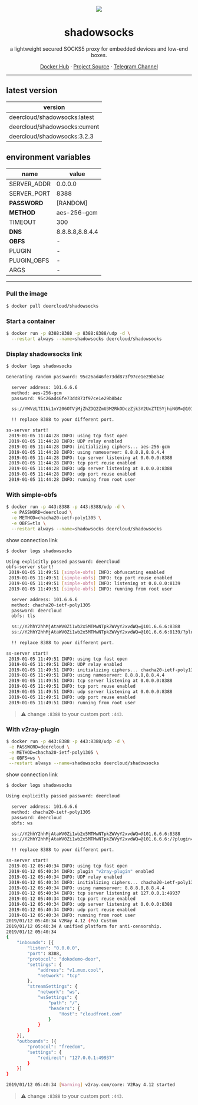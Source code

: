 <p align="center">
<a href="https://hub.docker.com/r/deercloud/shadowsocks">
<img src="https://user-images.githubusercontent.com/2666735/50723896-0b22d000-111f-11e9-9ee4-32914e347219.png" />
</a>
</p>

<h1 align="center">shadowsocks</h1>

<p align="center">a lightweight secured SOCKS5 proxy for embedded devices and low-end boxes.</p>

<p align=center>
<a href="https://hub.docker.com/r/deercloud/shadowsocks">Docker Hub</a> ·
<a href="https://github.com/shadowsocks/shadowsocks-libev">Project Source</a> ·
<a href="https://t.me/linuxUpdate">Telegram Channel</a>
</p>

***

## latest version

|version|
|---|
|deercloud/shadowsocks:latest|
|deercloud/shadowsocks:current|
|deercloud/shadowsocks:3.2.3|


## environment variables

|name|value|
|---|---|
|SERVER_ADDR|0.0.0.0|
|SERVER_PORT|8388|
|**PASSWORD**|[RANDOM]|
|**METHOD**|aes-256-gcm|
|TIMEOUT|300|
|**DNS**|8.8.8.8,8.8.4.4|
|**OBFS**|-|
|PLUGIN|-|
|PLUGIN_OBFS|-|
|ARGS|-|

***

### Pull the image

```bash
$ docker pull deercloud/shadowsocks
```

### Start a container

```bash
$ docker run -p 8388:8388 -p 8388:8388/udp -d \
  --restart always --name=shadowsocks deercloud/shadowsocks
```

### Display shadowsocks link

```bash
$ docker logs shadowsocks

Generating random password: 95c26ad46fe73dd873f97ce1e29b8b4c

  server address: 101.6.6.6
  method: aes-256-gcm
  password: 95c26ad46fe73dd873f97ce1e29b8b4c

  ss://YWVzLTI1Ni1nY206OTVjMjZhZDQ2ZmU3M2RkODczZjk3Y2UxZTI5YjhiNGM=@101.6.6.6:8388

  !! replace 8388 to your different port.

ss-server start!
 2019-01-05 11:44:28 INFO: using tcp fast open
 2019-01-05 11:44:28 INFO: UDP relay enabled
 2019-01-05 11:44:28 INFO: initializing ciphers... aes-256-gcm
 2019-01-05 11:44:28 INFO: using nameserver: 8.8.8.8,8.8.4.4
 2019-01-05 11:44:28 INFO: tcp server listening at 0.0.0.0:8388
 2019-01-05 11:44:28 INFO: tcp port reuse enabled
 2019-01-05 11:44:28 INFO: udp server listening at 0.0.0.0:8388
 2019-01-05 11:44:28 INFO: udp port reuse enabled
 2019-01-05 11:44:28 INFO: running from root user
```

### With simple-obfs

```bash
$ docker run -p 443:8388 -p 443:8388/udp -d \
  -e PASSWORD=deercloud \
  -e METHOD=chacha20-ietf-poly1305 \
  -e OBFS=tls \
  --restart always --name=shadowsocks deercloud/shadowsocks
```

show connection link

```bash
$ docker logs shadowsocks

Using explicitly passed password: deercloud
obfs-server start!
 2019-01-05 11:49:51 [simple-obfs] INFO: obfuscating enabled
 2019-01-05 11:49:51 [simple-obfs] INFO: tcp port reuse enabled
 2019-01-05 11:49:51 [simple-obfs] INFO: listening at 0.0.0.0:8139
 2019-01-05 11:49:51 [simple-obfs] INFO: running from root user

  server address: 101.6.6.6
  method: chacha20-ietf-poly1305
  password: deercloud
  obfs: tls

  ss://Y2hhY2hhMjAtaWV0Zi1wb2x5MTMwNTpkZWVyY2xvdWQ=@101.6.6.6:8388
  ss://Y2hhY2hhMjAtaWV0Zi1wb2x5MTMwNTpkZWVyY2xvdWQ=@101.6.6.6:8139/?plugin=obfs-local%3Bobfs%3Dtls

  !! replace 8388 to your different port.

ss-server start!
 2019-01-05 11:49:51 INFO: using tcp fast open
 2019-01-05 11:49:51 INFO: UDP relay enabled
 2019-01-05 11:49:51 INFO: initializing ciphers... chacha20-ietf-poly1305
 2019-01-05 11:49:51 INFO: using nameserver: 8.8.8.8,8.8.4.4
 2019-01-05 11:49:51 INFO: tcp server listening at 0.0.0.0:8388
 2019-01-05 11:49:51 INFO: tcp port reuse enabled
 2019-01-05 11:49:51 INFO: udp server listening at 0.0.0.0:8388
 2019-01-05 11:49:51 INFO: udp port reuse enabled
 2019-01-05 11:49:51 INFO: running from root user
```

 > :warning: change `:8388` to your custom port `:443`.

### With v2ray-plugin

```bash
$ docker run -p 443:8388 -p 443:8388/udp -d \
 -e PASSWORD=deercloud \
 -e METHOD=chacha20-ietf-poly1305 \
 -e OBFS=ws \
 --restart always --name=shadowsocks deercloud/shadowsocks
```

show connection link

```bash
$ docker logs shadowsocks

Using explicitly passed password: deercloud

  server address: 101.6.6.6
  method: chacha20-ietf-poly1305
  password: deercloud
  obfs: ws

  ss://Y2hhY2hhMjAtaWV0Zi1wb2x5MTMwNTpkZWVyY2xvdWQ=@101.6.6.6:8388
  ss://Y2hhY2hhMjAtaWV0Zi1wb2x5MTMwNTpkZWVyY2xvdWQ=@101.6.6.6:/?plugin=v2ray-plugin%3B

  !! replace 8388 to your different port.

ss-server start!
 2019-01-12 05:40:34 INFO: using tcp fast open
 2019-01-12 05:40:34 INFO: plugin "v2ray-plugin" enabled
 2019-01-12 05:40:34 INFO: UDP relay enabled
 2019-01-12 05:40:34 INFO: initializing ciphers... chacha20-ietf-poly1305
 2019-01-12 05:40:34 INFO: using nameserver: 8.8.8.8,8.8.4.4
 2019-01-12 05:40:34 INFO: tcp server listening at 127.0.0.1:49937
 2019-01-12 05:40:34 INFO: tcp port reuse enabled
 2019-01-12 05:40:34 INFO: udp server listening at 0.0.0.0:8388
 2019-01-12 05:40:34 INFO: udp port reuse enabled
 2019-01-12 05:40:34 INFO: running from root user
2019/01/12 05:40:34 V2Ray 4.12 (Po) Custom
2019/01/12 05:40:34 A unified platform for anti-censorship.
2019/01/12 05:40:34
{
    "inbounds": [{
        "listen": "0.0.0.0",
        "port": 8388,
        "protocol": "dokodemo-door",
        "settings": {
            "address": "v1.mux.cool",
            "network": "tcp"
        },
        "streamSettings": {
            "network": "ws",
            "wsSettings": {
                "path": "/",
                "headers": {
                    "Host": "cloudfront.com"
                }
            }
        }
    }],
    "outbounds": [{
        "protocol": "freedom",
        "settings": {
            "redirect": "127.0.0.1:49937"
        }
    }]
}

2019/01/12 05:40:34 [Warning] v2ray.com/core: V2Ray 4.12 started
```

> :warning: change `:8388` to your custom port `:443`.
